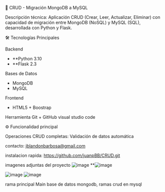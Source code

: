  🔄 CRUD - Migración MongoDB a MySQL

Descripción técnica: Aplicación CRUD (Crear, Leer, Actualizar, Eliminar) con capacidad de migración entre MongoDB (NoSQL) y MySQL (SQL), desarrollada con Python y Flask.



 🛠️ Tecnologías Principales

 Backend
- **Python 3.10
- **Flask 2.3 

Bases de Datos
- MongoDB
- MySQL

Frontend
- HTML5 + Boostrap

Herramienta
 Git + GitHub
 visual studio code


 ⚙️ Funcionalidad principal

 Operaciones CRUD completas:
   Validación de datos automática

contacto: jblandonbarbosa@gmail.com

instalacion rapida:
https://github.com/juanpBB/CRUD.git


imagenes adjuntas del proyecto
![image](https://github.com/user-attachments/assets/28f4fdd7-a29b-4928-8c58-6e2705be91fb)
**![image](https://github.com/user-attachments/assets/0a9bdd48-f2ba-46dc-a171-d1303eab2530)

![image](https://github.com/user-attachments/assets/d1b05f90-3fbd-443e-a57f-1cbb4f5a52ef)
![image](https://github.com/user-attachments/assets/9d434e06-bd1b-4f7a-b10e-a5542c7e0b95)


rama principal Main base de datos mongodb, ramas crud en mysql




